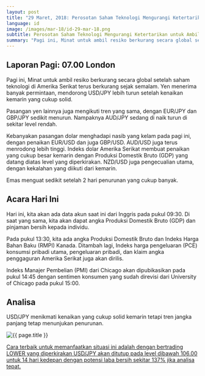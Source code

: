 ```yaml
---
layout: post
title: "29 Maret, 2018: Perosotan Saham Teknologi Mengurangi Ketertarikan untuk Ambil Resiko"
language: id
image: /images/mar-18/id-29-mar-18.png
subtitle: Perosotan Saham Teknologi Mengurangi Ketertarikan untuk Ambil Resiko
summary: "Pagi ini, Minat untuk ambil resiko berkurang secara global setelah saham teknologi di Amerika Serikat terus berkurang sejak semalam. Yen menerima banyak permintaan, mendorong USD/JPY lebih turun setelah kenaikan kemarin yang cukup solid"
---
```

## Laporan Pagi: 07.00 London

Pagi ini, Minat untuk ambil resiko berkurang secara global setelah saham teknologi di Amerika Serikat terus berkurang sejak semalam. Yen menerima banyak permintaan, mendorong USD/JPY lebih turun setelah kenaikan kemarin yang cukup solid.

Pasangan yen lainnya juga mengikuti tren yang sama, dengan EUR/JPY dan GBP/JPY sedikit menurun. Nampaknya AUD/JPY sedang di naik turun di sekitar level rendah.

Kebanyakan pasangan dolar menghadapi nasib yang kelam pada pagi ini, dengan penaikan EUR/USD dan juga GBP/USD. AUD/USD juga terus menrodong lebih tinggi. Indeks dolar Amerika Serikat membuat penaikan yang cukup besar kemarin dengan Produksi Domestik Bruto (GDP) yang datang diatas level yang diperkirakan. NZD/USD juga pengecualian utama, dengan kekalahan yang diikuti dari kemarin.

Emas menguat sedikit setelah 2 hari penurunan yang cukup banyak.

## Acara Hari Ini

Hari ini, kita akan ada data akun saat ini dari Inggris pada pukul 09:30. Di saat yang sama, kita akan dapat angka Produksi Domestik Bruto (GDP) dan pinjaman bersih kepada individu.

Pada pukul 13:30, kita ada angka Produksi Domestik Bruto dan Indeks Harga Bahan Baku (RMPI) Kanada. Ditambah lagi, Indeks harga pengeluaran (PCE) konsumsi pribadi utama, pengeluaran pribadi, dan klaim angka penggaguran Amerika Serikat juga akan dirilis.

Indeks Manajer Pembelian (PMI) dari Chicago akan dipubikasikan pada pukul 14:45 dengan sentimen konsumen yang sudah direvisi dari University of Chicago pada pukul 15:00.

## Analisa

USD/JPY menikmati kenaikan yang cukup solid kemarin tetapi tren jangka panjang tetap menunjukan penurunan.

<img src="{{ site.url }}/images/mar-18/id-29-mar-18.png" alt="{{ page.title }}" title="{{ page.title }}">

<a href="%LINk%%?currency=USD&market=forex&underlying=frxUSDJPY&formname=higherlower&duration_amount=14&duration_units=d&amount=10&amount_type=stake&expiry_type=duration&barrier=106.00" target="_blank">Cara terbaik untuk memanfaatkan situasi ini adalah dengan bertrading LOWER yang diperkirakan USD/JPY akan ditutup pada level dibawah 106.00 untuk 14 hari kedepan dengan potensi laba bersih sekitar 137% jika analisa tepat.</a>
